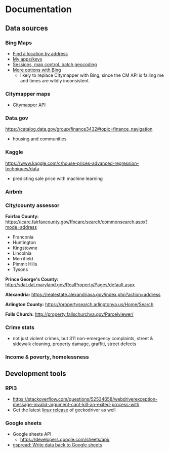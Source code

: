 # Documentation

## Data sources
### Bing Maps
* [Find a location by address](https://docs.microsoft.com/en-us/bingmaps/rest-services/locations/find-a-location-by-address#examples)
* [My apps/keys](https://www.bingmapsportal.com/Application)
* [Sessions, map control, batch geocoding](https://docs.microsoft.com/en-us/bingmaps/getting-started/bing-maps-api-best-practices)
* [More options with Bing](https://docs.microsoft.com/en-us/bingmaps/rest-services/routes/)
	* likely to replace Citymapper with Bing, since the CM API is failing me and times are wildly inconsistent.

### Citymapper maps
* [Citymapper API](https://citymapper.3scale.net/)

### Data.gov
https://catalog.data.gov/group/finance3432#topic=finance_navigation
* housing and communities


### Kaggle
https://www.kaggle.com/c/house-prices-advanced-regression-techniques/data
* predicting sale price with machine learning

### Airbnb

### City/county assessor
**Fairfax County:** https://icare.fairfaxcounty.gov/ffxcare/search/commonsearch.aspx?mode=address
- Franconia
- Huntington
- Kingstowne
- Lincolnia
- Merrifield
- Pimmit Hills
- Tysons

**Prince George's County:** http://sdat.dat.maryland.gov/RealProperty/Pages/default.aspx

**Alexandria:** https://realestate.alexandriava.gov/index.php?action=address

**Arlington County:** https://propertysearch.arlingtonva.us/Home/Search

**Falls Church:** http://property.fallschurchva.gov/Parcelviewer/

### Crime stats
* not just violent crimes, but 311 non-emergency complaints, street & sidewalk cleaning, property damage, graffiti, street defects

### Income & poverty, homelessness

## Development tools
### RPI3
* https://stackoverflow.com/questions/52534658/webdriverexception-message-invalid-argument-cant-kill-an-exited-process-with
* Get the latest [_linux_ release](https://github.com/mozilla/geckodriver/releases) of geckodriver as well

### Google sheets
* Google sheets API
  * https://developers.google.com/sheets/api/
* [gspread: Write data back to Google sheets](https://github.com/burnash/gspread#authorization-using-oauth2)
